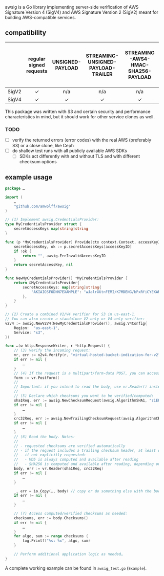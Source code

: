 awsig is a Go library implementing server-side verification of AWS
Signature Version 4 (SigV4) and AWS Signature Version 2 (SigV2) meant
for building AWS-compatible services.

## compatibility

|       | regular signed requests | UNSIGNED-PAYLOAD | STREAMING-UNSIGNED-PAYLOAD-TRAILER | STREAMING-AWS4-HMAC-SHA256-PAYLOAD | STREAMING-AWS4-HMAC-SHA256-PAYLOAD-TRAILER | STREAMING-AWS4-ECDSA-P256-SHA256-PAYLOAD | STREAMING-AWS4-ECDSA-P256-SHA256-PAYLOAD-TRAILER | presigned | presigned (POST) |
|:-----:|:-----------------------:|:----------------:|:----------------------------------:|:----------------------------------:|:------------------------------------------:|:----------------------------------------:|:------------------------------------------------:|:---------:|:----------------:|
| SigV2 |            ✓            |        n/a       |                 n/a                |                 n/a                |                     n/a                    |                    n/a                   |                        n/a                       |     ✓     |         ✓        |
| SigV4 |            ✓            |         ✓        |                  ✓                 |                  ✓                 |                      ✓                     |              _unimplemented_             |                  _unimplemented_                 |     ✓     |         ✓        |

This package was written with S3 and certain security and performance
characteristics in mind, but it should work for other service clones as
well.

### TODO

- [ ] verify the returned errors (error codes) with the real AWS (preferably S3) or a close clone, like Ceph
- [ ] do shallow test runs with all publicly available AWS SDKs
    - [ ] SDKs act differently with and without TLS and with different checksum options

## example usage

```go
package …

import (
	…
	"github.com/amwolff/awsig"
)

// (1) Implement awsig.CredentialsProvider:
type MyCredentialsProvider struct {
	secretAccessKeys map[string]string
}

func (p *MyCredentialsProvider) Provide(ctx context.Context, accessKeyID string) (secretAccessKey string, _ error) {
	secretAccessKey, ok := p.secretAccessKeys[accessKeyID]
	if !ok {
		return "", awsig.ErrInvalidAccessKeyID
	}
	return secretAccessKey, nil
}

func NewMyCredentialsProvider() *MyCredentialsProvider {
	return &MyCredentialsProvider{
		secretAccessKeys: map[string]string{
			"AKIAIOSFODNN7EXAMPLE": "wJalrXUtnFEMI/K7MDENG/bPxRfiCYEXAMPLEKEY",
		},
	}
}

// (2) Create a combined V2/V4 verifier for S3 in us-east-1.
// You can also create a standalone V2-only or V4-only verifier:
v2v4 := awsig.NewV2V4(NewMyCredentialsProvider(), awsig.V4Config{
	Region:  "us-east-1",
	Service: "s3",
})

func …(w http.ResponseWriter, r *http.Request) {
	// (3) Verify the incoming request:
	vr, err := v2v4.Verify(r, "virtual-hosted-bucket-indication-for-v2")
	if err != nil {
		…
	}
	// (4) If the request is a multipart/form-data POST, you can access the parsed form values:
	form := vr.PostForm()
	//
	// Important: if you intend to read the body, use vr.Reader() instead of r.Body.
	//
	// (5) Declare which checksums you want to be verified/computed:
	sha1Req, err := awsig.NewChecksumRequest(awsig.AlgorithmSHA1, "ziEPrgmMDfQDTAAAQZuYfMjU4uc=")
	if err != nil {
		…
	}
	crc32Req, err := awsig.NewTrailingChecksumRequest(awsig.AlgorithmCRC32)
	if err != nil {
		…
	}
	// (6) Read the body. Notes:
	//
	// - requested checksums are verified automatically
	// - if the request includes a trailing checksum header, at least one checksum must be requested
	// - if not explicitly requested:
	//   - MD5 is always computed and available after reading
	//   - SHA256 is computed and available after reading, depending on the request type
	body, err := vr.Reader(sha1Req, crc32Req)
	if err != nil {
		…
	}

	_, err = io.Copy(…, body) // copy or do something else with the body
	if err != nil {
		…
	}

	// (7) Access computed/verified checksums as needed:
	checksums, err := body.Checksums()
	if err != nil {
		…
	}
	for algo, sum := range checksums {
		log.Printf("%s: %x", algo, sum)
	}

	// Perform additional application logic as needed…
}
```

A complete working example can be found in `awsig_test.go` (`Example`).
